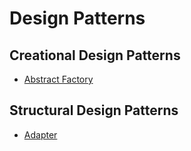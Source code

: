 # Design Patterns

## Creational Design Patterns

- [Abstract Factory](abstract-factory/diagram.md)

## Structural Design Patterns

- [Adapter](adapter/diagram.md)
